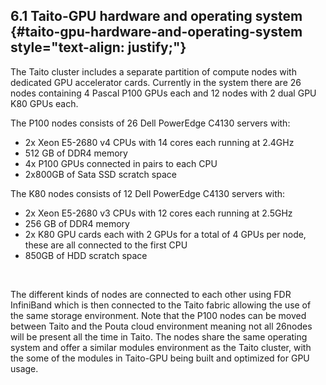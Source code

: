 ## 6.1 Taito-GPU hardware and operating system {#taito-gpu-hardware-and-operating-system style="text-align: justify;"}

The Taito cluster includes a separate partition of compute nodes with
dedicated GPU accelerator cards. Currently in the system there are 26
nodes containing 4 Pascal P100 GPUs each and 12 nodes with 2 dual GPU
K80 GPUs each.

  
The P100 nodes consists of 26 Dell PowerEdge C4130 servers with:

-   2x Xeon E5-2680 v4 CPUs with 14 cores each running at 2.4GHz
-   512 GB of DDR4 memory
-   4x P100 GPUs connected in pairs to each CPU
-   2x800GB of Sata SSD scratch space

  
The K80 nodes consists of 12 Dell PowerEdge C4130 servers with:

-   2x Xeon E5-2680 v3 CPUs with 12 cores each running at 2.5GHz
-   256 GB of DDR4 memory
-   2x K80 GPU cards each with 2 GPUs for a total of 4 GPUs per node,
    these are all connected to the first CPU
-   850GB of HDD scratch space

 

The different kinds of nodes are connected to each other using FDR
InfiniBand which is then connected to the Taito fabric allowing the use
of the same storage environment. Note that the P100 nodes can be moved
between Taito and the Pouta cloud environment meaning not all 26nodes
will be present all the time in Taito. The nodes share the same
operating system and offer a similar modules environment as the Taito
cluster, with the some of the modules in Taito-GPU being built and
optimized for GPU usage.
